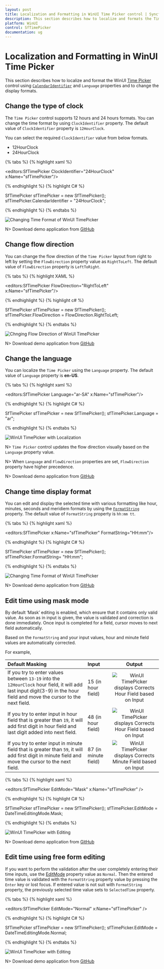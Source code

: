 ```yaml
---
layout: post
title: Localization and Formatting in WinUI Time Picker control | Syncfusion
description: This section describes how to localize and formats the Time Picker (SfTimePicker) control into WinUI application.
platform: WinUI
control: SfTimePicker
documentation: ug
---
```


# Localization and Formatting in WinUI Time Picker

This section describes how to localize and format the WinUI [Time Picker](https://help.syncfusion.com/cr/winui/Syncfusion.UI.Xaml.Editors.SfTimePicker.html) control using [`CalendarIdentifier`](https://help.syncfusion.com/cr/winui/Syncfusion.UI.Xaml.Calendar.SfCalendar.html#Syncfusion_UI_Xaml_Calendar_SfCalendar_CalendarIdentifier) and `Language` properties and to change the display formats.

## Change the type of clock

The `Time Picker` control supports 12 hours and 24 hours formats. You can change the time format by using `ClockIdentifier` property. The default value of `ClockIdentifier` property is `12HourClock`.

You can select the required `ClockIdentifier` value from below formats.

* 12HourClock
* 24HourClock 

{% tabs %}
{% highlight xaml %}

<editors:SfTimePicker ClockIdentifier="24HourClock"
                      x:Name="sfTimePicker"/>

{% endhighlight %}
{% highlight C# %}

SfTimePicker sfTimePicker = new SfTimePicker();
sfTimePicker.CalendarIdentifier = "24HourClock";

{% endhighlight %}
{% endtabs %}

![Changing Time Format of WinUI TimePicker](Dropdown-Time-Spinner_images/winui-timepicker-time-format.png)

N> Download demo application from [GitHub](https://github.com/SyncfusionExamples/syncfusion-winui-tools-timepicker-examples/tree/main/Samples/Localization)

## Change flow direction

You can change the flow direction of the `Time Picker` layout from right to left by setting the `FlowDirection` property value as `RightToLeft`. The default value of `FlowDirection` property is `LeftToRight`.

{% tabs %}
{% highlight XAML %}

<editors:SfTimePicker FlowDirection="RightToLeft" 
                      x:Name="sfTimePicker"/>

{% endhighlight %}
{% highlight c# %}

SfTimePicker sfTimePicker = new SfTimePicker();
sfTimePicker.FlowDirection = FlowDirection.RightToLeft;

{% endhighlight %}
{% endtabs %}

![Chnging Flow Direction of WinUI TimePicker](Dropdown-Time-Spinner_images/winui-timepicker-flow-direction.png)

N> Download demo application from [GitHub](https://github.com/SyncfusionExamples/syncfusion-winui-tools-timepicker-examples/blob/main/Samples/ViewAndItemCustomization)

## Change the language

You can localize the `Time Picker` using the `Language` property. The default value of `Language` property is **en-US**.

{% tabs %}
{% highlight xaml %}

<editors:SfTimePicker Language="ar-SA"
                      x:Name="sfTimePicker"/>

{% endhighlight %}
{% highlight C# %}

SfTimePicker sfTimePicker = new SfTimePicker();
sfTimePicker.Language = "ar";

{% endhighlight %}
{% endtabs %}

![WinUI TimePicker with Localization](Dropdown-Time-Spinner_images/winuii-timepicker-localization.png)

N> `Time Picker` control updates the flow direction visually based on the `Language` property value.

N> When `Language` and `FlowDirection` properties are set, `FlowDirection` property have higher precedence.

N> Download demo application from [GitHub](https://github.com/SyncfusionExamples/syncfusion-winui-tools-timepicker-examples/tree/main/Samples/Localization)

## Change time display format

 You can edit and display the selected time with various formatting like hour, minutes, seconds and meridiem formats by using the [`FormatString`](https://help.syncfusion.com/cr/winui/Syncfusion.UI.Xaml.Editors.SfTimePicker.html#Syncfusion_UI_Xaml_Editors_SfTimePicker_FormatString) property. The default value of `FormatString` property is `hh:mm tt`.

{% tabs %}
{% highlight xaml %}

<editors:SfTimePicker x:Name="sfTimePicker" 
                      FormatString="HH:mm"/>

{% endhighlight %}
{% highlight C# %}

SfTimePicker sfTimePicker = new SfTimePicker();
sfTimePicker.FormatString= "HH:mm";

{% endhighlight %}
{% endtabs %}

![Changing Time Format of WinUI TimePicker](Getting-Started_images/winui-timepicker-time-format.png)

N> Download demo application from [GitHub](https://github.com/SyncfusionExamples/syncfusion-winui-tools-timepicker-examples/blob/main/Samples/TimeRestriction)

## Edit time using mask mode

By default ‘Mask’ editing is enabled, which ensure that it contains only valid value. As soon as in input is given, the value is validated and correction is done immediately. Once input is completed for a field, cursor moves to next field automatically.

Based on the `FormatString` and your input values, hour and minute field values are automatically corrected. 

For example,

|    Default Masking   |    Input     |     Output      |
|:---------------------|:-------------|:---------------:|
| If you try to enter values between `13-19` into the `12HourClock` hour field, it will add last input digit(3-9) in the hour field and move the cursor to the next field. | 15 (in hour field)   | <img src="Getting-Started_images/winui-timepicker-hour-editing.png" alt="WinUI TimePicker displays Corrects Hour Field based on Input"/> |
| If you try to enter input in hour field that is greater than `19`, it will add first digit in hour field and last digit added into next field. | 48 (in hour field)   | <img src="Getting-Started_images/winui-timepicker-editing.png" alt="WinUI TimePicker displays Corrects Hour Field based on Input"/> | 
| If you try to enter input in minute field that is greater than `59`, it will add first digit in minute field and move the cursor to the next field. |87 (in minute field) | <img src="Getting-Started_images/winui-timepicker-minute-editing.png" alt="WinUI TimePicker displays Corrects Minute Field based on Input"/> | 

{% tabs %}
{% highlight xaml %}

<editors:SfTimePicker EditMode="Mask"
                      x:Name="sfTimePicker" />

{% endhighlight  %}
{% highlight C# %}

SfTimePicker sfTimePicker = new SfTimePicker();
sfTimePicker.EditMode = DateTimeEditingMode.Mask;

{% endhighlight  %}
{% endtabs %}

![WinUI TimePicker with Editing](Getting-Started_images/winui-timepicker-editing.gif)

N> Download demo application from [GitHub](https://github.com/SyncfusionExamples/syncfusion-winui-tools-timepicker-examples/blob/main/Samples/TimeRestriction)

## Edit time using free form editing

If you want to perform the validation after the user completely entering their time inputs, use the [EditMode](https://help.syncfusion.com/cr/winui/Syncfusion.UI.Xaml.Editors.SfTimePicker.html#Syncfusion_UI_Xaml_Editors_SfTimePicker_EditMode) property value as `Normal`. Then the entered time value is validated with the `FormatString` property value by pressing the `Enter` key or lost focus. If entered value is not suit with `FormatString` property, the previously selected time value sets to `SelectedTime` property.

{% tabs %}
{% highlight xaml %}

<editors:SfTimePicker EditMode="Normal"
                      x:Name="sfTimePicker" />

{% endhighlight  %}
{% highlight C# %}

SfTimePicker sfTimePicker = new SfTimePicker();
sfTimePicker.EditMode = DateTimeEditingMode.Normal;

{% endhighlight  %}
{% endtabs %}

![WinUI TimePicker with Editing](Getting-Started_images/winui-timepicker-normal-edit.gif)

N> Download demo application from [GitHub](https://github.com/SyncfusionExamples/syncfusion-winui-tools-timepicker-examples/blob/main/Samples/TimeRestriction)
